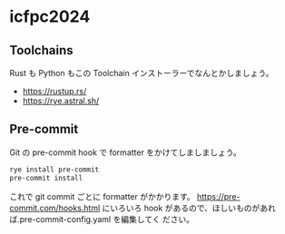 # icfpc2024

## Toolchains

Rust も Python もこの Toolchain インストーラーでなんとかしましょう。

- https://rustup.rs/
- https://rye.astral.sh/

## Pre-commit

Git の pre-commit hook で formatter をかけてしましましょう。

```bash
rye install pre-commit
pre-commit install
```

これで git commit ごとに formatter がかかります。 https://pre-commit.com/hooks.html
にいろいろ hook があるので、ほしいものがあれば.pre-commit-config.yaml を編集してく
ださい。
